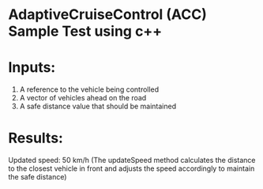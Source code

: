 # AdaptiveCruiseControl (ACC) Sample Test using c++

# Inputs:
1. A reference to the vehicle being controlled
2. A vector of vehicles ahead on the road
3. A safe distance value that should be maintained

# Results:
Updated speed: 50 km/h
(The updateSpeed method calculates the distance to the closest vehicle in front and adjusts the speed accordingly to maintain the safe distance)
